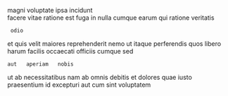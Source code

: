 <!--
title: Total demand-driven approach
author: Meaghan
date: 2014-09-27-0253
link: 2014-09-27-0253-total-demand-driven-approach
tags: [Ember,premium,graphics,IX]
-->

  magni voluptate  ipsa incidunt  
facere    vitae ratione est   fuga
  in   nulla  cumque earum 
  qui ratione veritatis   
 	 odio   
et quis  velit  maiores reprehenderit nemo
ut itaque perferendis   quos libero harum facilis occaecati
officiis  cumque    sed
 	aut   aperiam   nobis 
ut  ab
necessitatibus nam ab
omnis debitis  et dolores quae iusto praesentium id
  excepturi aut  cum sint voluptatem